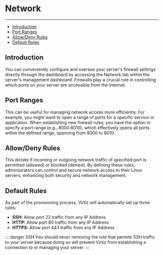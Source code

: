 # Network

---

- [Introduction](#introduction)
- [Port Ranges](#port-ranges)
- [Allow/Deny Rules](#allowdeny-rules)
- [Default Rules](#default-rules)

## Introduction
You can conveniently configure and oversee your server's firewall settings directly through the dashboard by accessing the Network tab within the server's management dashboard. Firewalls play a crucial role in controlling which ports on your server are accessible from the Internet.

## Port Ranges
This can be useful for managing network access more efficiently. For example, you might want to open a range of ports for a specific service or application.
When establishing new firewall rules, you have the option to specify a port range (e.g., 8000:8010), which effectively opens all ports within the defined range, spanning from 8000 to 8010.

## Allow/Deny Rules
This dictate if incoming or outgoing network traffic of specified port is permitted (allowed) or blocked (denied). By defining these rules, administrators can control and secure network access to their Linux servers, enhancing both security and network management.

## Default Rules

As part of the provisioning process, Virtiz will automatically set up three rules:

- **SSH:** Allow port 22 traffic from any IP Address
- **HTTP:** Allow port 80 traffic from any IP Address
- **HTTPS:** Allow port 443 traffic from any IP Address

::: danger SSH
You should never removing the rule that permits SSH traffic to your server because doing so will prevent Virtiz from establishing a connection to or managing your server.
:::